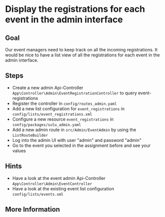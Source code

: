 Display the registrations for each event in the admin interface 
===============================================================

Goal
----

Our event managers need to keep track on all the incoming registrations. It would 
be nice to have a list view of all the registrations for each event in the admin interface.

Steps
-----

* Create a new admin Api-Controller `App\Controller\Admin\EventRegistrationController` to query event-registrations
* Register the controller in `config/routes_admin.yaml`
* Add a new list configuration for `event_registrations` in `config/lists/event_registrations.xml`
* Configure a new resource `event_registrations` in `config/packages/sulu_admin.yaml`
* Add a new admin route in `src/Admin/EventAdmin` by using the `ListRouteBuilder`
* Log into the admin UI with user "admin" and password "admin"
* Go to the event you selected in the assignment before and see your values

Hints
-----

* Have a look at the event admin Api-Controller `App\Controller\Admin\EventController`
* Have a look at the existing event list configuration `config/lists/events.xml`

More Information
----------------
